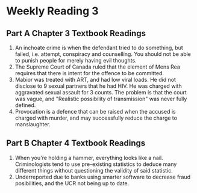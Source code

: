 # Weekly Reading 3

## Part A Chapter 3 Textbook Readings

1. An inchoate crime is when the defendant tried to do something, but failed, i.e. attempt, conspiracy and counselling. You should not be able to punish people for merely having evil thoughts.
2. The Supreme Court of Canada ruled that the element of Mens Rea requires that there is intent for the offence to be committed.
3. Mabior was treated with ART, and had low viral loads. He did not disclose to 9 sexual partners that he had HIV. He was charged with aggravated sexual assault for 3 counts. The problem is that the court was vague, and "Realistic possibility of transmission" was never fully defined.
4. Provocation is a defence that can be raised when the accused is charged with murder, and may successfully reduce the charge to manslaughter.

## Part B Chapter 4 Textbook Readings

1. When you're holding a hammer, everything looks like a nail. Criminologists tend to use pre-existing statistics to deduce many different things without questioning the validity of said statistic.
2. Underreported due to banks using smarter software to decrease fraud posibilities, and the UCR not being up to date.